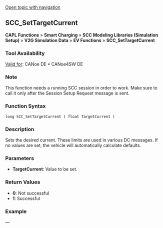 [Open topic with navigation](../../../../../CANoeDEFamily.htm#Topics/CAPLFunctions/SmartCharging/Functions/CAPLfunctionSCCSetTargetCurrent.md)

## SCC_SetTargetCurrent

**CAPL Functions** » **Smart Charging** » **SCC Modeling Libraries (Simulation Setup)** » **V2G Simulation Data** » **EV Functions** » **SCC_SetTargetCurrent**

### Tool Availability
[Valid for](../../../Shared/FeatureAvailability.md):  CANoe DE • CANoe4SW DE

### Note
This function needs a running SCC session in order to work. Make sure to call it only after the Session Setup Request message is sent.

### Function Syntax

```plaintext
long SCC_SetTargetCurrent ( float TargetCurrent )
```

### Description
Sets the desired current. These limits are used in various DC messages. If no values are set, the vehicle will automatically calculate defaults.

### Parameters
- **TargetCurrent**: Value to be set.

### Return Values
- **0**: Not successful
- **1**: Successful

### Example
—
